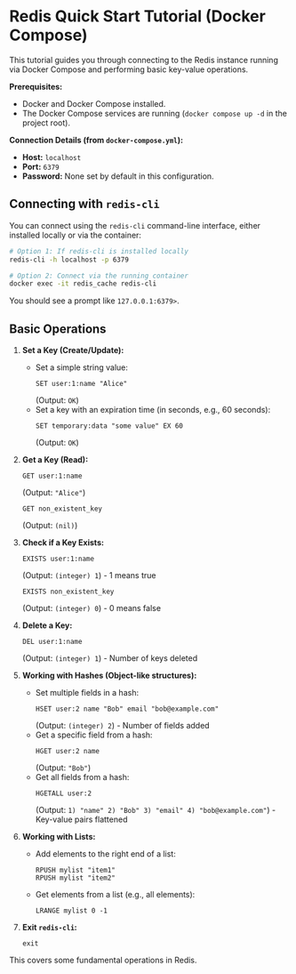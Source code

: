 
# Redis Quick Start Tutorial (Docker Compose)

This tutorial guides you through connecting to the Redis instance running via Docker Compose and performing basic key-value operations.

**Prerequisites:**

*   Docker and Docker Compose installed.
*   The Docker Compose services are running (`docker compose up -d` in the project root).

**Connection Details (from `docker-compose.yml`):**

*   **Host:** `localhost`
*   **Port:** `6379`
*   **Password:** None set by default in this configuration.

## Connecting with `redis-cli`

You can connect using the `redis-cli` command-line interface, either installed locally or via the container:

```bash
# Option 1: If redis-cli is installed locally
redis-cli -h localhost -p 6379

# Option 2: Connect via the running container
docker exec -it redis_cache redis-cli
```

You should see a prompt like `127.0.0.1:6379>`.

## Basic Operations

1.  **Set a Key (Create/Update):**
    *   Set a simple string value:
        ```redis
        SET user:1:name "Alice"
        ```
        (Output: `OK`)
    *   Set a key with an expiration time (in seconds, e.g., 60 seconds):
        ```redis
        SET temporary:data "some value" EX 60
        ```
        (Output: `OK`)

2.  **Get a Key (Read):**
    ```redis
    GET user:1:name
    ```
    (Output: `"Alice"`)

    ```redis
    GET non_existent_key
    ```
    (Output: `(nil)`)

3.  **Check if a Key Exists:**
    ```redis
    EXISTS user:1:name
    ```
    (Output: `(integer) 1`) - 1 means true

    ```redis
    EXISTS non_existent_key
    ```
    (Output: `(integer) 0`) - 0 means false

4.  **Delete a Key:**
    ```redis
    DEL user:1:name
    ```
    (Output: `(integer) 1`) - Number of keys deleted

5.  **Working with Hashes (Object-like structures):**
    *   Set multiple fields in a hash:
        ```redis
        HSET user:2 name "Bob" email "bob@example.com"
        ```
        (Output: `(integer) 2`) - Number of fields added
    *   Get a specific field from a hash:
        ```redis
        HGET user:2 name
        ```
        (Output: `"Bob"`)
    *   Get all fields from a hash:
        ```redis
        HGETALL user:2
        ```
        (Output: `1) "name"
                 2) "Bob"
                 3) "email"
                 4) "bob@example.com"`) - Key-value pairs flattened

6.  **Working with Lists:**
    *   Add elements to the right end of a list:
        ```redis
        RPUSH mylist "item1"
        RPUSH mylist "item2"
        ```
    *   Get elements from a list (e.g., all elements):
        ```redis
        LRANGE mylist 0 -1
        ```

7.  **Exit `redis-cli`:**
    ```redis
    exit
    ```

This covers some fundamental operations in Redis.
